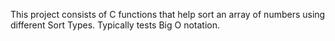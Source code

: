 This project consists of C functions that help sort an array of numbers using different Sort Types. Typically tests Big O notation.
